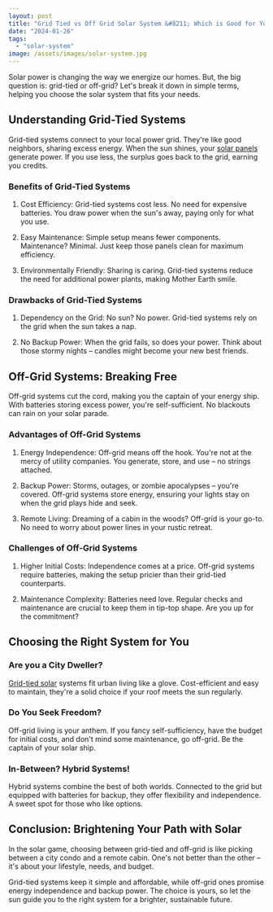 ```yaml
---
layout: post
title: "Grid Tied vs Off Grid Solar System &#8211; Which is Good for You?"
date: "2024-01-26"
tags: 
  - "solar-system"
image: /assets/images/solar-system.jpg
---
```


Solar power is changing the way we energize our homes. But, the big question is: grid-tied or off-grid? Let's break it down in simple terms, helping you choose the solar system that fits your needs.

## Understanding Grid-Tied Systems

Grid-tied systems connect to your local power grid. They're like good neighbors, sharing excess energy. When the sun shines, your [solar panels](/solar-panel-types/) generate power. If you use less, the surplus goes back to the grid, earning you credits.

### Benefits of Grid-Tied Systems

1. Cost Efficiency: Grid-tied systems cost less. No need for expensive batteries. You draw power when the sun's away, paying only for what you use.

3. Easy Maintenance: Simple setup means fewer components. Maintenance? Minimal. Just keep those panels clean for maximum efficiency.

5. Environmentally Friendly: Sharing is caring. Grid-tied systems reduce the need for additional power plants, making Mother Earth smile.

### Drawbacks of Grid-Tied Systems

1. Dependency on the Grid: No sun? No power. Grid-tied systems rely on the grid when the sun takes a nap.

3. No Backup Power: When the grid fails, so does your power. Think about those stormy nights – candles might become your new best friends.

## Off-Grid Systems: Breaking Free

Off-grid systems cut the cord, making you the captain of your energy ship. With batteries storing excess power, you're self-sufficient. No blackouts can rain on your solar parade.

### Advantages of Off-Grid Systems

1. Energy Independence: Off-grid means off the hook. You're not at the mercy of utility companies. You generate, store, and use – no strings attached.

3. Backup Power: Storms, outages, or zombie apocalypses – you're covered. Off-grid systems store energy, ensuring your lights stay on when the grid plays hide and seek.

5. Remote Living: Dreaming of a cabin in the woods? Off-grid is your go-to. No need to worry about power lines in your rustic retreat.

### Challenges of Off-Grid Systems

1. Higher Initial Costs: Independence comes at a price. Off-grid systems require batteries, making the setup pricier than their grid-tied counterparts.

3. Maintenance Complexity: Batteries need love. Regular checks and maintenance are crucial to keep them in tip-top shape. Are you up for the commitment?

## Choosing the Right System for You

### Are you a City Dweller?

[Grid-tied solar](/shedding-light-on-grid-tied-solar-systems-pros-and-cons/) systems fit urban living like a glove. Cost-efficient and easy to maintain, they're a solid choice if your roof meets the sun regularly.

### Do You Seek Freedom?

Off-grid living is your anthem. If you fancy self-sufficiency, have the budget for initial costs, and don't mind some maintenance, go off-grid. Be the captain of your solar ship.

### In-Between? Hybrid Systems!

Hybrid systems combine the best of both worlds. Connected to the grid but equipped with batteries for backup, they offer flexibility and independence. A sweet spot for those who like options.

## Conclusion: Brightening Your Path with Solar

In the solar game, choosing between grid-tied and off-grid is like picking between a city condo and a remote cabin. One's not better than the other – it's about your lifestyle, needs, and budget.

Grid-tied systems keep it simple and affordable, while off-grid ones promise energy independence and backup power. The choice is yours, so let the sun guide you to the right system for a brighter, sustainable future.
